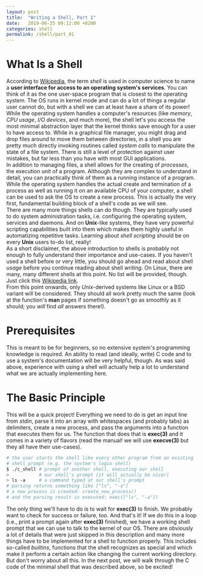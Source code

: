 ```yaml
---
layout: post
title:  "Writing a Shell, Part 1"
date:   2019-06-25 09:12:00 +0200
categories: shell
permalink: /shell/part_01
---
```


# What Is a Shell
According to [Wikipedia](https://en.wikipedia.org/wiki/Shell_(computing)), the term *shell* is used in computer science to name a **user interface for access to an operating system's services**. You can think of it as the one user-space program that is closest to the operating system. The OS runs in kernel mode and can do a lot of things a regular user cannot do, but with a shell we can at least have a share of its power! While the operating system handles a computer's resources (like *memory*, *CPU usage*, *I/O devices*, and much more), the shell let's you access the most minimal abstraction layer that the kernel thinks save enough for a user to have access to. While in a graphical file manager, you might drag and drop files around to move them between directories, in a shell you are pretty much directly invoking routines called *system calls* to manipulate the state of a file system. There is still a level of protection against user mistakes, but far less than you have with most GUI applications.
<br>
In addition to managing files, a shell allows for the creating of *processes*, the execution unit of a program. Although they are complex to understand in detail, you can practically think of them as a running instance of a program. While the operating system handles the actual create and termination of a process as well as running it on an available CPU of your computer, a shell can be used to ask the OS to create a new process. This is actually the very first, fundamental building block of a shell's code as we will see.
<br>
There are many more things shells can do though. They are typically used to do system administration tasks, i.e. configuring the operating system, services and daemons. And on **Unix**-like systems, they have very powerful scripting capabilities built into them which makes them highly useful in automatizing repetitive tasks. Learning about *shell scripting* should be on every **Unix** users to-do list, really!
<br>
As a short disclaimer, the above introduction to shells is probably not enough to fully understand their importance and use-cases. If you haven't used a shell before or very little, you should go ahead and read about shell *usage* before you continue reading about shell *writing*. On Linux, there are many, many different shells at this point. No list will be provided, though. Just click this [Wikipedia link](https://en.wikipedia.org/wiki/Comparison_of_command_shells).
<br>
From this point onwards, only *Unix*-derived systems like Linux or a BSD variant will be considered. They should all work pretty much the same (look at the function's **man** pages if something doesn't go as smoothly as it should; you *will* find *all* answers there!).

# Prerequisites
This is meant to be for beginners, so no extensive system's programming knowledge is required. An ability to read (and ideally, write) C code and to use a system's documentation will be very helpful, though. As was said above, experience with using a shell will actually help a lot to understand what we are actually implementing here.

# The Basic Principle
This will be a quick project! Everything we need to do is get an input line from *stdin*, parse it into an array with whitespaces (and probably tabs) as delimiters, create a new process, and pass the arguments into a function that executes them for us. The function that does that is **exec(3)** and it comes in a variety of flavors (read the manual! we will use **execve(3)** but they all have their use-cases).

```bash
# the user starts the shell like every other program from an existing
# shell prompt (e.g. the system's login shell)
$ ./c_shell # prompt of another shell, executing our shell
>           # our shell's prompt (it will actually be nicer)
> ls -a     # a command typed at our shell's prompt
# parsing returns something like ["ls", "-a"]
# a new process is created: create_new_process()
# and the parsing result is executed: exec(["ls", "-a"])
```

The only thing we'll have to do is to wait for **exec(3)** to finish. We probably want to check for success or failure, too. And that's it! If we do this in a loop (i.e., print a prompt again after **exec(3)** finished), we have a working shell prompt that we can use to talk to the kernel of our OS. There are obviously a lot of details that were just skipped in this description and many more things have to be implemented for a shell to function properly. This includes so-called *builtins*,
functions that the shell recognizes as special and which make it perform a certain action like changing the current working directory. But don't worry about all this. In the next post, we will walk through the C code of the minimal shell that was described above, so be excited!
